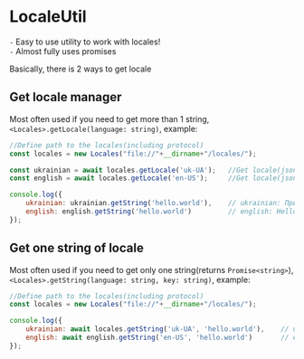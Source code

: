 # LocaleUtil

 `-` Easy to use utility to work with locales!<br>
 `-` Almost fully uses promises<br>

Basically, there is 2 ways to get locale

## Get locale manager

Most often used if you need to get more than 1 string,<br>
`<Locales>.getLocale(language: string)`, example:
```js
//Define path to the locales(including protocol)
const locales = new Locales("file://"+__dirname+"/locales/");

const ukrainian = await locales.getLocale('uk-UA');   //Get locale(json file) named "uk-UA"
const english = await locales.getLocale('en-US');     //Get locale(json file) named "en-US"

console.log({
    ukrainian: ukrainian.getString('hello.world'),    // ukrainian: Привіт, світ!
    english: english.getString('hello.world')         // english: Hello, world!
});
```

## Get one string of locale

Most often used if you need to get only one string(returns `Promise<string>`),<br>
`<Locales>.getString(language: string, key: string)`, example:
```js
//Define path to the locales(including protocol)
const locales = new Locales("file://"+__dirname+"/locales/");

console.log({
    ukrainian: await locales.getString('uk-UA', 'hello.world'),    // ukrainian: Привіт, світ!
    english: await english.getString('en-US', 'hello.world')       // english: Hello, world!
});
```
